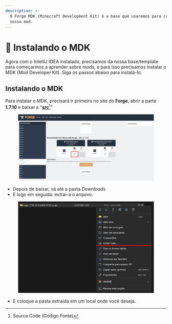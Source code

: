 ```yaml
---
description: >-
  O Forge MDK (Minecraft Development Kit) é a base que usaremos para criar o
  nosso mod.
---
```


# 🚀 Instalando o MDK

Agora com o IntelliJ IDEA instalado, precisamos da nossa base/template para começarmos a aprender sobre mods, e para isso precisamos instalar o MDK (Mod Developer Kit). Siga os passos abaixo para instalá-lo.

## Instalando o MDK

Para instalar o MDK, precisará ir primeiro no site do **Forge**, abrir a parte **1.7.10** e baixar a "[**src**](#user-content-fn-1)[^1]"

<figure><img src="../../.gitbook/assets/image (17).png" alt=""><figcaption></figcaption></figure>

* Depois de baixar, vá até a pasta _Downloads_
* E logo em seguida: extraí-a o arquivo.

<figure><img src="../../.gitbook/assets/image (22).png" alt=""><figcaption></figcaption></figure>

* E coloque a pasta extraída em um local onde você deseja.

[^1]: Source Code (Código Fonte)
